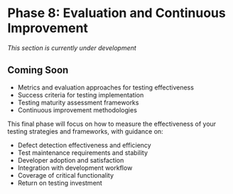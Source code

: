 # Phase 8: Evaluation and Continuous Improvement

*This section is currently under development*

## Coming Soon

- Metrics and evaluation approaches for testing effectiveness
- Success criteria for testing implementation
- Testing maturity assessment frameworks
- Continuous improvement methodologies

This final phase will focus on how to measure the effectiveness of your testing strategies and frameworks, with guidance on:

- Defect detection effectiveness and efficiency
- Test maintenance requirements and stability
- Developer adoption and satisfaction
- Integration with development workflow
- Coverage of critical functionality
- Return on testing investment